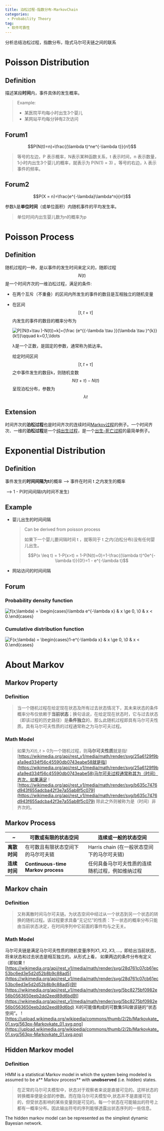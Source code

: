 ```yaml
---
title: 泊松过程-指数分布-MarkovChain
categories:
 - Probability Theory
tag:
 - 软件可靠性
---
```

分析总结泊松过程，指数分布，隐式马尔可夫链之间的联系

# Poisson Distribution

## Definition

描述某段**时间**内，事件具体的发生概率。

> Example: 
>
> - 某医院平均每小时出生3个婴儿
> - 某网站平均每分钟有2次访问

## Forum1

$$P(N(t)=n)=\frac{(\lambda t)^ne^{-\lambda t}}{n!}$$

> 等号的左边，P 表示概率，N表示某种函数关系，t 表示时间，n 表示数量，1小时内出生3个婴儿的概率，就表示为 P(N(1) = 3) 。等号的右边，λ 表示事件的频率。

## Forum2

$$P(X = n)=\frac{e^{-\lambda}\lambda^n}{n!}$$

参数λ是**单位时间**（或单位面积）内随机事件的平均发生率。

> 单位时间内出生婴儿数为n的概率为p



# Poisson Process

## Definition

随机过程的一种，是以事件的发生时间来定义的，随即过程$$N(t)$$是一个时间齐次的一维泊松过程，满足的条件:

* 在两个互斥（不重叠）的区间内所发生的事件的数目是互相独立的随机变量

* 在区间$$[t, t+\tau]$$内发生的事件的数目的概率分布为

  ![P[(N(t+\tau )-N(t))=k]={\frac  {e^{{-\lambda \tau }}(\lambda \tau )^{k}}{k!}}\qquad k=0,1,\ldots ](https://wikimedia.org/api/rest_v1/media/math/render/svg/2854eb9a06534aa6a1beb2b86d721eb86cbccd93)

  λ是一个正数，是固定的参数，通常称为抵达率。

  给定时间区间$$[t, t+\tau]$$之中事件发生的数目k，则随机变数$$N(t+\tau)-N(t)$$呈现泊松分布，参数为$$\lambda t$$

## Extension

时间齐次的**泊松过程**也是时间齐次的连续时间[Markov过程](https://zh.wikipedia.org/wiki/Markov%E9%81%8E%E7%A8%8B)的例子。一个时间齐次、一维的**泊松过程**是一个[纯出生过程](https://zh.wikipedia.org/w/index.php?title=%E7%B4%94%E5%87%BA%E7%94%9F%E9%81%8E%E7%A8%8B&action=edit&redlink=1)，是一个[出生-死亡过程](https://zh.wikipedia.org/wiki/%E5%87%BA%E7%94%9F-%E6%AD%BB%E4%BA%A1%E9%81%8E%E7%A8%8B)的最简单例子。

# Exponential Distribution

## Definition

事件发生的**时间间隔为t**的概率 —> 事件在时间 t 之内发生的概率 

​                                                         —> 1 - P(时间间隔t内时间不发生)

## Example

* 婴儿出生的时间间隔

  > Can be derived from poisson process
  >
  > 如果下一个婴儿要间隔时间 t ，就等同于 t 之内(泊松分布)没有任何婴儿出生。
  >
  > $$P(x \leq t) = 1-P(x>t) = 1-P(N(t)=0)=1-\frac{(\lambda t)^0e^{-\lambda t}}{0!}=1 - e^{-\lambda t}$$

* 网站访问的时间间隔

## Forum

### Probability density function

![ f(x;\lambda) = \begin{cases}\lambda e^{-\lambda x} & x \ge 0, \\0 & x < 0.\end{cases}](https://wikimedia.org/api/rest_v1/media/math/render/svg/a693ce9cd1fcd15b0732ff5c5b8040c359cc9332)

### Cumulative distribution function

![F(x;\lambda) = \begin{cases}1-e^{-\lambda x} & x \ge 0, \\0 & x < 0.\end{cases}](https://wikimedia.org/api/rest_v1/media/math/render/svg/0702eba425ed0588b4e39702e7eb5bf724e3a699)

# About Markov 
## Markov Property
### Definition
> 当一个随机过程在给定现在状态及所有过去状态情况下，其未来状态的条件概率分布仅依赖于**当前状态**；换句话说，在给定现在状态时，它与过去状态（即该过程的历史路径）是**条件独立**的，那么此随机过程即具有马尔可夫性质。具有马尔可夫性质的过程通常称之为马尔可夫过程。
### Math Model
> 如果为$X(t),t>0$为一个随机过程，则**马尔可夫性质**就是指![https://wikimedia.org/api/rest_v1/media/math/render/svg/25a6129f9ba1a9ed334f56c45590db0743eabe58就是指](https://wikimedia.org/api/rest_v1/media/math/render/svg/25a6129f9ba1a9ed334f56c45590db0743eabe58)马尔可夫过程通常称其为（时间）齐次，如果满足
![https://wikimedia.org/api/rest_v1/media/math/render/svg/b635c7476d943f655adcba42f3e7a55ab8f5c079](https://wikimedia.org/api/rest_v1/media/math/render/svg/b635c7476d943f655adcba42f3e7a55ab8f5c079) 除此之外则被称为是（时间）非齐次的。
## Markov Process
 ~ | **可数或有限的状态空间** | **连续或一般的状态空间**
---------|----------|---------
 **离散时间** |在可数且有限状态空间下的马尔可夫链| Harris chain (在一般状态空间下的马尔可夫链)
**连续时间** | **Continuous-time Markov process** | 任何具备马尔可夫性质的连续随机过程，例如维纳过程
## Markov chain
### Definition
> 又称离散时间马尔可夫链。为状态空间中经过从一个状态到另一个状态的转换的随机过程。该过程要求具备“无记忆”的性质：下一状态的概率分布只能由当前状态决定，在时间序列中它前面的事件均与之无关。
### Math Model
马尔可夫链是满足马尔可夫性质的随机变量序列$X1, X2, X3, ...$，即给出当前状态，将来状态和过去状态是相互独立的。从形式上看，
如果两边的条件分布有定义（即如果
![https://wikimedia.org/api/rest_v1/media/math/render/svg/28d761c07cb61ec53bc6ed3e5d2d52b8b9c88ad5](https://wikimedia.org/api/rest_v1/media/math/render/svg/28d761c07cb61ec53bc6ed3e5d2d52b8b9c88ad5)则![https://wikimedia.org/api/rest_v1/media/math/render/svg/5bc8275bf0982e56b0563650eeb2dd2eed89d6bd则](https://wikimedia.org/api/rest_v1/media/math/render/svg/5bc8275bf0982e56b0563650eeb2dd2eed89d6bd)
Xi的可能值构成的可数集S叫做该链的“状态空间”。 
![https://upload.wikimedia.org/wikipedia/commons/thumb/2/2b/Markovkate_01.svg/563px-Markovkate_01.svg.png](https://upload.wikimedia.org/wikipedia/commons/thumb/2/2b/Markovkate_01.svg/563px-Markovkate_01.svg.png)
## Hidden Markov model
### Definition
HMM is a statistical Markov model in which the system being modeled is assumed to be a** Markov process** with **unobserved** (i.e. hidden) states.
> 在正常的马尔可夫模型中，状态对于观察者来说是直接可见的。这样状态的转换概率便是全部的参数。而在隐马尔可夫模型中,状态并不是直接可见的，但受状态影响的某些变量则是可见的。每一个状态在可能输出的符号上都有一概率分布。因此输出符号的序列能够透露出状态序列的一些信息。

The hidden markov model can be represented as the simplest dynamic Bayesian network. 

